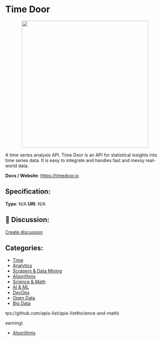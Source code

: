 # Time Door
<p align="center">
    <img width="400" src="https://raw.githubusercontent.com/apis-list/apis-list/main/apis/time-door/logo_256x256.png" />
</p>

A time series analysis API. Time Door is an API for statistical insights into time series data. It is easy to integrate and handles fast and messy real-world data.

**Docs / Website**: https://timedoor.io

## Specification:
**Type**:  N/A 
**URI**:  N/A 

## 💬 Discussion:
[Create discussion](https://github.com/apis-list/apis-list/discussions/new)

## Categories:
- [Time](https://github.com/apis-list/apis-list#time)
- [Analytics](https://github.com/apis-list/apis-list#analytics)
- [Scrapers & Data Mining](https://github.com/apis-list/apis-list#scrapers-and-data-mining)
- [Algorithms](https://github.com/apis-list/apis-list#algorithms)
- [Science & Math](https://github.com/apis-list/apis-list#science-and-math)
- [AI & ML](https://github.com/apis-list/apis-list#ai-and-ml)
- [DevOps](https://github.com/apis-list/apis-list#devops)
- [Open Data](https://github.com/apis-list/apis-list#open-data)
- [Big Data](https://github.com/apis-list/apis-list#big-data)



tps://github.com/apis-list/apis-list#science-and-math)



earning)
- [Algorithms](https://github.com/apis-list/apis-list#algorithms)



